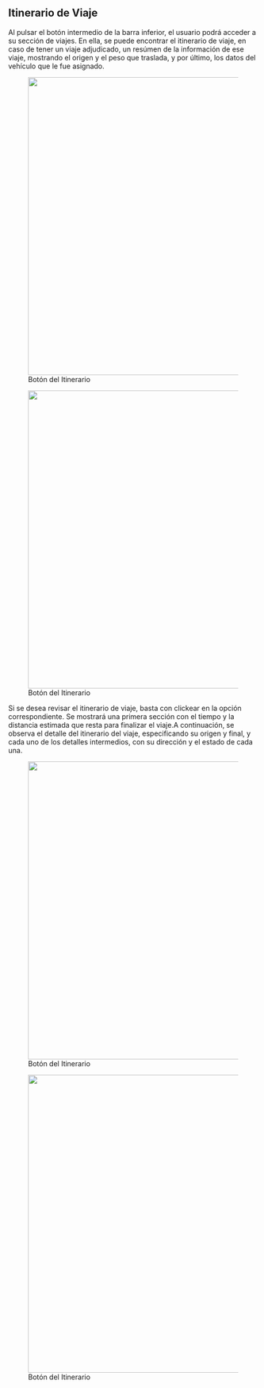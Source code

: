 ## Itinerario de Viaje

Al pulsar el botón intermedio de la barra inferior, el usuario podrá acceder a su sección de viajes. En ella, se puede encontrar el itinerario de viaje, en caso de tener un viaje adjudicado, un resúmen de la información de ese viaje, mostrando el origen y el peso que traslada, y por último, los datos del vehículo que le fue asignado.

<figure>
    <a href="https://i.imgur.com/Gt8HTLo.png" target="_blank">
        <img src="https://i.imgur.com/Gt8HTLo.png" width="600"/>
    </a>
    <figcaption>Botón del Itinerario </figcaption>
</figure>

<figure>
    <a href="https://i.imgur.com/2ZWKjtK.png" target="_blank">
        <img src="https://i.imgur.com/2ZWKjtK.png" width="600"/>
    </a>
    <figcaption>Botón del Itinerario </figcaption>
</figure>

Si se desea revisar el itinerario de viaje, basta con clickear en la opción correspondiente. Se mostrará una primera sección con el tiempo y la distancia estimada que resta para finalizar el viaje.A continuación, se observa el detalle del itinerario del viaje, especificando su origen y final, y cada uno de los detalles intermedios, con su dirección y el estado de cada una.

<figure>
    <a href="https://i.imgur.com/I57NzFo.png" target="_blank">
        <img src="https://i.imgur.com/I57NzFo.png" width="600"/>
    </a>
    <figcaption>Botón del Itinerario </figcaption>
</figure>

<figure>
    <a href="https://i.imgur.com/S5dVRqf.png" target="_blank">
        <img src="https://i.imgur.com/S5dVRqf.png" width="600"/>
    </a>
    <figcaption>Botón del Itinerario </figcaption>
</figure>